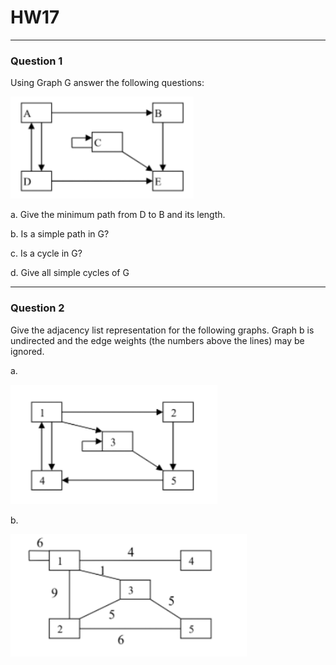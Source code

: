 # HW17
---
### Question 1

Using Graph G answer the following questions:

![](/assets/images/Graph_G.png)

a. Give the minimum path from D to B and its length. 

b. Is a simple path in G? 

c. Is a cycle in G? 

d. Give all simple cycles of G

---
### Question 2

Give the adjacency list representation for the following graphs. Graph b is undirected and the edge weights (the numbers above the lines) may be ignored.

a.

![](/assets/images/HW17_Q2a.png)

b.

![](/assets/images/HW17_Q2b.png)
